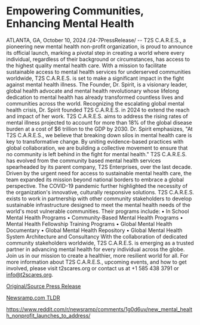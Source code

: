 # Empowering Communities, Enhancing Mental Health

ATLANTA, GA, October 10, 2024 /24-7PressRelease/ -- T2S C.A.R.E.S., a pioneering new mental health non-profit organization, is proud to announce its official launch, marking a pivotal step in creating a world where every individual, regardless of their background or circumstances, has access to the highest quality mental health care. With a mission to facilitate sustainable access to mental health services for underserved communities worldwide, T2S C.A.R.E.S. is set to make a significant impact in the fight against mental health illness.  The Founder, Dr. Spirit, is a visionary leader, global health advocate and mental health revolutionary whose lifelong dedication to mental health has already transformed countless lives and communities across the world. Recognizing the escalating global mental health crisis, Dr. Spirit founded T2S C.A.R.E.S. in 2024 to extend the reach and impact of her work. T2S C.A.R.E.S. aims to address the rising rates of mental illness projected to account for more than 18% of the global disease burden at a cost of $6 trillion to the GDP by 2030. Dr. Spirit emphasizes, "At T2S C.A.R.E.S., we believe that breaking down silos in mental health care is key to transformative change. By uniting evidence-based practices with global collaboration, we are building a collective movement to ensure that no community is left behind in the fight for mental health."  T2S C.A.R.E.S. has evolved from the community based mental health services spearheaded by its parent company, T2S Enterprises, over the last decade. Driven by the urgent need for access to sustainable mental health care, the team expanded its mission beyond national borders to embrace a global perspective. The COVID-19 pandemic further highlighted the necessity of the organization's innovative, culturally responsive solutions.   T2S C.A.R.E.S. exists to work in partnership with other community stakeholders to develop sustainable infrastructure designed to meet the mental health needs of the world's most vulnerable communities. Their programs include: • In School Mental Health Programs • Community-Based Mental Health Programs • Mental Health Fellowship Training Programs • Global Mental Health Documentary • Global Mental Health Repository • Global Mental Health System Architecture and Consultancy  With the collaboration of dedicated community stakeholders worldwide, T2S C.A.R.E.S. is emerging as a trusted partner in advancing mental health for every individual across the globe. Join us in our mission to create a healthier, more resilient world for all.  For more information about T2S C.A.R.E.S., upcoming events, and how to get involved, please visit t2scares.org or contact us at +1 585 438 3791 or info@t2scares.org. 

[Original/Source Press Release](https://www.24-7pressrelease.com/press-release/515127/empowering-communities-enhancing-mental-health)
                    

[Newsramp.com TLDR](None) 

https://www.reddit.com/r/newsramp/comments/1g0d6uv/new_mental_health_nonprofit_launches_to_address/